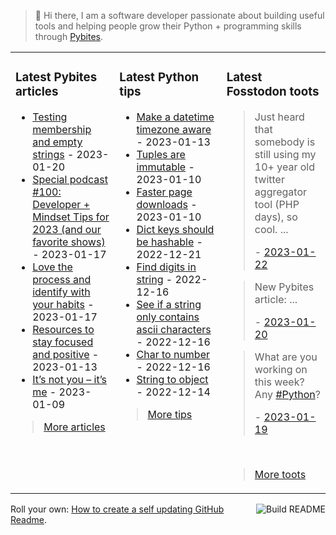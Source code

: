 > 👋 Hi there, I am a software developer passionate about building useful tools and helping people grow their Python + programming skills through <a href="https://pybit.es" target="_blank">Pybites</a>.

<table><tr><td valign="top" width="33%">

### Latest Pybites articles

<ul>

  <li><a href="https://pybit.es/articles/testing-membership-and-empty-strings/" target="_blank">Testing membership and empty strings</a> - 2023-01-20</li>

  <li><a href="https://pybit.es/articles/special-podcast-100-developer-mindset-tips-for-2023-and-our-favorite-shows/" target="_blank">Special podcast #100: Developer + Mindset Tips  for 2023 (and our favorite shows)</a> - 2023-01-17</li>

  <li><a href="https://pybit.es/articles/love-the-process-and-identify-with-your-habits/" target="_blank">Love the process and identify with your habits</a> - 2023-01-17</li>

  <li><a href="https://pybit.es/articles/resources-to-stay-focused-and-positive/" target="_blank">Resources to stay focused and positive</a> - 2023-01-13</li>

  <li><a href="https://pybit.es/articles/its-not-you-its-me/" target="_blank">It’s not you – it’s me</a> - 2023-01-09</li>

</ul>

> <a href="https://pybit.es/articles/" target="_blank">More articles</a>


</td><td valign="top" width="34%">

### Latest Python tips

<ul>

  <li><a href="https://github.com/bbelderbos/bobcodesit/blob/main/notes/20230113130529.md" target="_blank">Make a datetime timezone aware</a> - 2023-01-13</li>

  <li><a href="https://github.com/bbelderbos/bobcodesit/blob/main/notes/20230110131408.md" target="_blank">Tuples are immutable</a> - 2023-01-10</li>

  <li><a href="https://github.com/bbelderbos/bobcodesit/blob/main/notes/20230110130247.md" target="_blank">Faster page downloads</a> - 2023-01-10</li>

  <li><a href="https://github.com/bbelderbos/bobcodesit/blob/main/notes/20221221130639.md" target="_blank">Dict keys should be hashable</a> - 2022-12-21</li>

  <li><a href="https://github.com/bbelderbos/bobcodesit/blob/main/notes/20221216144546.md" target="_blank">Find digits in string</a> - 2022-12-16</li>

  <li><a href="https://github.com/bbelderbos/bobcodesit/blob/main/notes/20221216114651.md" target="_blank">See if a string only contains ascii characters</a> - 2022-12-16</li>

  <li><a href="https://github.com/bbelderbos/bobcodesit/blob/main/notes/20221216114150.md" target="_blank">Char to number</a> - 2022-12-16</li>

  <li><a href="https://github.com/bbelderbos/bobcodesit/blob/main/notes/20221214133347.md" target="_blank">String to object</a> - 2022-12-14</li>

</ul>

> <a href="https://github.com/bbelderbos/bobcodesit" target="_blank">More tips</a>


</td><td valign="top" width="33%">

### Latest Fosstodon toots


  <blockquote>
  <p>Just heard that somebody is still using my 10+ year old twitter aggregator tool (PHP days), so cool. ...</p>
  - <a href="https://fosstodon.org/@bbelderbos/109732696010357478" target="_blank">2023-01-22</a>
  </blockquote>

  <blockquote>
  <p>New Pybites article: ...</p>
  - <a href="https://fosstodon.org/@bbelderbos/109722765448292060" target="_blank">2023-01-20</a>
  </blockquote>

  <blockquote>
  <p>What are you working on this week? Any <a class="mention hashtag" href="https://fosstodon.org/tags/Python" rel="tag">#<span>Python</span></a>?</p>
  - <a href="https://fosstodon.org/@bbelderbos/109716025554700710" target="_blank">2023-01-19</a>
  </blockquote>


<br>

> <a href="https://fosstodon.org/@bbelderbos" target="_blank">More toots</a>


</td></tr></table>

<a href="https://github.com/bbelderbos/bbelderbos/actions" target="_blank"><img src="https://github.com/bbelderbos/bbelderbos/workflows/Daily%20Update/badge.svg" align="right" alt="Build README"></a>Roll your own: <a href="https://pybit.es/articles/how-to-create-a-self-updating-github-readme/" target="_blank">How to create a self updating GitHub Readme</a>.